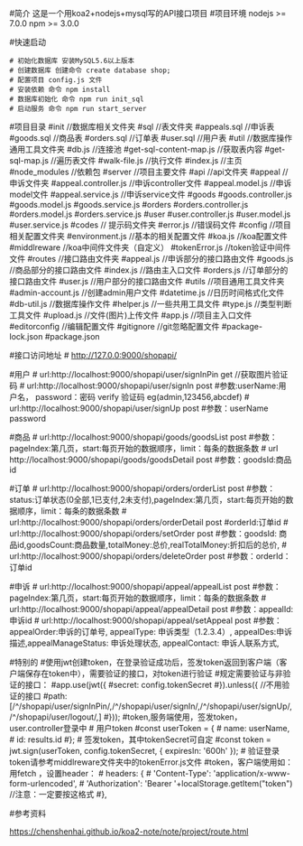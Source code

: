 #简介
    这是一个用koa2+nodejs+mysql写的API接口项目
#项目环境
    nodejs >= 7.0.0
    npm >= 3.0.0

#快速启动

    # 初始化数据库 安装MySQL5.6以上版本
    # 创建数据库 创建命令 create database shop; 
    # 配置项目 config.js 文件   
    # 安装依赖 命令 npm install
    # 数据库初始化 命令 npm run init_sql
    # 启动服务 命令 npm run start_server

#项目目录
    #init //数据库相关文件夹
        #sql //表文件夹
            #appeals.sql //申诉表
            #goods.sql //商品表
            #orders.sql //订单表
            #user.sql //用户表
        #util //数据库操作通用工具文件夹
            #db.js //连接池
            #get-sql-content-map.js //获取表内容
            #get-sql-map.js //遍历表文件
            #walk-file.js //执行文件
        #index.js //主页
    #node_modules //依赖包
    #server //项目主要文件
        #api //api文件夹
            #appeal //申诉文件夹
                #appeal.controller.js //申诉controller文件
                #appeal.model.js //申诉model文件
                #appeal.service.js //申诉service文件
            #goods
                #goods.controller.js
                #goods.model.js
                #goods.service.js
            #orders
                #orders.controller.js
                #orders.model.js
                #orders.service.js
            #user
                #user.controller.js
                #user.model.js
                #user.service.js
        #codes // 提示码文件夹
            #error.js //错误码文件
        #config //项目相关配置文件夹
            #environment.js //基本的相关配置文件
            #koa.js //koa配置文件
        #middlreware //koa中间件文件夹（自定义）
            #tokenError.js //token验证中间件文件
        #routes //接口路由文件夹
            #appeal.js //申诉部分的接口路由文件
            #goods.js //商品部分的接口路由文件
            #index.js //路由主入口文件
            #orders.js //订单部分的接口路由文件
            #user.js //用户部分的接口路由文件
        #utils //项目通用工具文件夹
            #admin-account.js //创建admin用户文件
            #datetime.js //日历时间格式化文件
            #db-util.js //数据库操作文件
            #helper.js //一些共用工具文件
            #type.js //类型判断工具文件
            #upload.js //文件(图片)上传文件
        #app.js //项目主入口文件
    #editorconfig //编辑配置文件
    #gitignore //git忽略配置文件
    #package-lock.json 
    #package.json

#接口访问地址
    # http://127.0.0:9000/shopapi/

#用户
    # url:http://localhost:9000/shopapi/user/signInPin get //获取图片验证码
    # url:http://localhost:9000/shopapi/user/signIn post 
        #参数:userName:用户名， password：密码  verify 验证码 eg(admin,123456,abcdef)
    # url:http://localhost:9000/shopapi/user/signUp post 
        #参数：userName password
  
#商品
    # url:http://localhost:9000/shopapi/goods/goodsList post 
        #参数：pageIndex:第几页，start:每页开始的数据顺序，limit：每条的数据条数
    # url http://localhost:9000/shopapi/goods/goodsDetail post 
        #参数：goodsId:商品id

#订单
    # url:http://localhost:9000/shopapi/orders/orderList post
        #参数：status:订单状态(0全部,1已支付,2未支付),pageIndex:第几页，start:每页开始的数据顺序，limit：每条的数据条数
    # url:http://localhost:9000/shopapi/orders/orderDetail post
        #orderId:订单id
    # url:http://localhost:9000/shopapi/orders/setOrder post
        #参数：goodsId: 商品id,goodsCount:商品数量,totalMoney:总价,realTotalMoney:折扣后的总价,
    # url:http://localhost:9000/shopapi/orders/deleteOrder post
        #参数：orderId：订单id

#申诉 
    # url:http://localhost:9000/shopapi/appeal/appealList post
        #参数：pageIndex:第几页，start:每页开始的数据顺序，limit：每条的数据条数
    # url:http://localhost:9000/shopapi/appeal/appealDetail post
        #参数：appealId:申诉id
    # url:http://localhost:9000/shopapi/appeal/setAppeal post
        #参数：appealOrder:申诉的订单号, appealType: 申诉类型（1.2.3.4）, appealDes:申诉描述,appealManageStatus: 申诉处理状态, appealContact: 申诉人联系方式,

#特别的
    #使用jwt创建token，在登录验证成功后，签发token返回到客户端（客户端保存在token中），需要验证的接口，对token进行验证
        #规定需要验证与非验证的接口：
            #app.use(jwt({
                #secret: config.tokenSecret
            #}).unless({ //不用验证的接口
                #path: [/^\/shopapi\/user\/signInPin/,/^\/shopapi\/user\/signIn/,/^\/shopapi\/user\/signUp/,/^\/shopapi\/user\/logout/,]
            #}));
        #token,服务端使用，签发token，user.controller登录中
          #  用户token
            #const userToken = {
               # name: userName,
               # id: results.id
            #};
          # 签发token，其中tokenSecret可自定
            #const token = jwt.sign(userToken, config.tokenSecret, { expiresIn: '600h' });
          # 验证登录token请参考middlreware文件夹中的tokenError.js文件
        #token，客户端使用如：用fetch ，设置header： 
          # headers: {
               # 'Content-Type': 'application/x-www-form-urlencoded',
               # 'Authorization':  'Bearer '+localStorage.getItem("token") //注意：一定要按这格式
          #},


#参考资料

https://chenshenhai.github.io/koa2-note/note/project/route.html